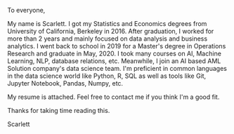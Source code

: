 To everyone,

My name is Scarlett. I got my Statistics and Economics degrees from University of California, Berkeley in 2016. After graduation, I worked for more than 2 years and mainly focused on data analysis and business analytics. I went back to school in 2019 for a Master's degree in Operations Research and graduate in May, 2020. I took many courses on AI, Machine Learning, NLP, database relations, etc. Meanwhile, I join an AI based AML Solution company's data science team. I'm preficient in common languages in the data science world like Python, R, SQL as well as tools like Git, Jupyter Notebook, Pandas, Numpy, etc.

My resume is attached. Feel free to contact me if you think I'm a good fit.

Thanks for taking time reading this.

Scarlett
